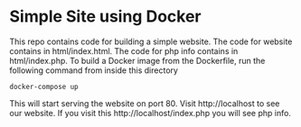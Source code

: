 # Simple Site using Docker
This repo contains code for building a simple website. The code for website contains in html/index.html. The code for php info contains in html/index.php.
To build a Docker image from the Dockerfile, run the following command from inside this directory
```
docker-compose up
```
This will start serving the website on port 80. Visit http://localhost to see our website. If you visit this http://localhost/index.php you will see php info.
